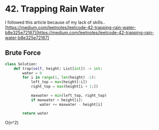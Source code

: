 # 42. Trapping Rain Water

I followed this article because of my lack of skills.. [https://medium.com/leetnotes/leetcode-42-trapping-rain-water-b8e325e72167](https://medium.com/leetnotes/leetcode-42-trapping-rain-water-b8e325e72167)

## Brute Force

```python
class Solution:
    def trap(self, height: List[int]) -> int:
        water = 0 
        for i in range(1, len(height) -1):
            left_top = max(height[:i])
            right_top = max(height[i + 1:])
            
            maxwater = min(left_top, right_top)
            if maxwater > height[i]:
                water += maxwater - height[i]
                
        return water
```

O\(n^2\)

